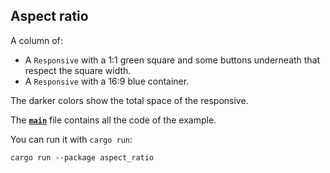 ## Aspect ratio
A column of:
- A `Responsive` with a 1:1 green square and some buttons underneath that respect the square width.
- A `Responsive` with a 16:9 blue container.

The darker colors show the total space of the responsive.

The __[`main`]__ file contains all the code of the example.

You can run it with `cargo run`:
```
cargo run --package aspect_ratio
```

[`main`]: src/main.rs
